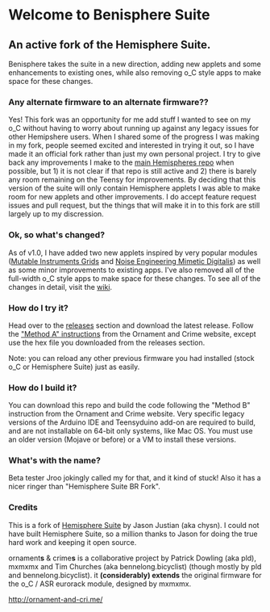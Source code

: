 Welcome to Benisphere Suite
===

## An active fork of the Hemisphere Suite. 

Benisphere takes the suite in a new direction, adding new applets and some enhancements to existing ones, while also removing o_C style apps to make space for these changes.

### Any alternate firmware to an alternate firmware??

Yes! This fork was an opportunity for me add stuff I wanted to see on my o_C without having to worry about running up against any legacy issues for other Hemipshere users. When I shared some of the progress I was making in my fork, people seemed excited and interested in trying it out, so I have made it an official fork rather than just my own personal project. I try to give back any improvements I make to the [main Hemispheres repo](https://github.com/Chysn/O_C-HemisphereSuite) when possible, but 1) it is not clear if that repo is still active and 2) there is barely any room remaining on the Teensy for improvements. By deciding that this version of the suite will only contain Hemisphere applets I was able to make room for new applets and other improvements. I do accept feature request issues and pull request, but the things that will make it in to this fork are still largely up to my discression.

### Ok, so what's changed?

As of v1.0, I have added two new applets inspired by very popular modules ([Mutable Instruments Grids](https://mutable-instruments.net/modules/grids/) and [Noise Engineering Mimetic Digitalis](https://noiseengineering.us/products/mimetic-digitalis)) as well as some minor improvements to existing apps. I've also removed all of the full-width o_C style apps to make space for these changes. To see all of the changes in detail, visit the [wiki](https://github.com/benirose/O_C-HemisphereSuite/wiki).

### How do I try it?

Head over to the [releases](https://github.com/benirose/O_C-HemisphereSuite/releases) section and download the latest release. Follow the ["Method A" instructions](https://ornament-and-cri.me/firmware/#method_a) from the Ornament and Crime website, except use the hex file you downloaded from the releases section.

Note: you can reload any other previous firmware you had installed (stock o_C or Hemisphere Suite) just as easily.

### How do I build it?

You can download this repo and build the code following the "Method B" instruction from the Ornament and Crime website. Very specific legacy versions of the Arduino IDE and Teensyduino add-on are required to build, and are not installable on 64-bit only systems, like Mac OS. You must use an older version (Mojave or before) or a VM to install these versions.

### What's with the name?

Beta tester Jroo jokingly called my for that, and it kind of stuck! Also it has a nicer ringer than "Hemisphere Suite BR Fork".

### Credits

This is a fork of [Hemisphere Suite](https://github.com/Chysn/O_C-HemisphereSuite) by Jason Justian (aka chysn). I could not have built Hemisphere Suite, so a million thanks to Jason for doing the true hard work and keeping it open source.

ornament**s** & crime**s** is a collaborative project by Patrick Dowling (aka pld), mxmxmx and Tim Churches (aka bennelong.bicyclist) (though mostly by pld and bennelong.bicyclist). it **(considerably) extends** the original firmware for the o_C / ASR eurorack module, designed by mxmxmx.

http://ornament-and-cri.me/